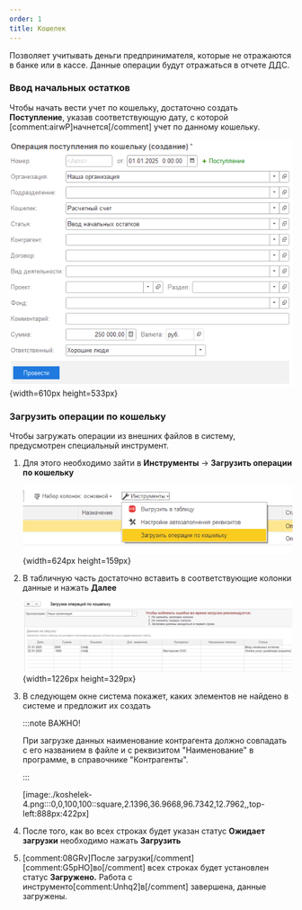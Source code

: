 ```yaml
---
order: 1
title: Кошелек
---
```


Позволяет учитывать деньги предпринимателя, которые не отражаются в банке или в кассе. Данные операции будут отражаться в отчете ДДС.

### Ввод начальных остатков

Чтобы начать вести учет по кошельку, достаточно создать **Поступление**, указав соответствующую дату, с которой [comment:airwP]начнется[/comment] учет по данному кошельку.

![](./koshelek.png){width=610px height=533px}



### Загрузить операции по кошельку

Чтобы загружать операции из внешних файлов в систему, предусмотрен специальный инструмент.

1. Для этого необходимо зайти в **Инструменты** -> **Загрузить операции по кошельку**

   ![](./koshelek-2.png){width=624px height=159px}

2. В табличную часть достаточно вставить в соответствующие колонки данные и нажать **Далее**

   ![](./koshelek-3.png){width=1226px height=329px}

3. В следующем окне система покажет, каких элементов не найдено в системе и предложит их создать

   :::note ВАЖНО!

   При загрузке данных наименование контрагента должно совпадать с его названием в файле и с реквизитом "Наименование" в программе, в справочнике "Контрагенты".

   :::

   [image:./koshelek-4.png:::0,0,100,100::square,2.1396,36.9668,96.7342,12.7962,,top-left:888px:422px]

4. После того, как во всех строках будет указан статус **Ожидает загрузки** необходимо нажать **Загрузить**

5. [comment:08GRv]После загрузки[/comment] [comment:G5pHO]во[/comment] всех строках будет установлен статус **Загружено.** Работа с инструменто[comment:Unhq2]в[/comment] завершена, данные загружены.


